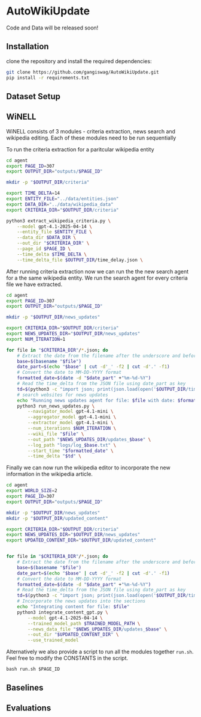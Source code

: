 # AutoWikiUpdate

Code and Data will be released soon!


## Installation
clone the repository and install the required dependencies:

```bash
git clone https://github.com/gangiswag/AutoWikiUpdate.git
pip install -r requirements.txt
```

## Dataset Setup



## WiNELL
WiNELL consists of 3 modules - criteria extraction, news search and wikipedia editing. Each of these modules need to be run sequentially

To run the criteria extraction for a paritcular wikipedia entity
```bash
cd agent
export PAGE_ID=307
export OUTPUT_DIR="outputs/$PAGE_ID"

mkdir -p "$OUTPUT_DIR/criteria"

export TIME_DELTA=14
export ENTITY_FILE="../data/entities.json"
export DATA_DIR="../data/wikipedia_data"
export CRITERIA_DIR="$OUTPUT_DIR/criteria"

python3 extract_wikipedia_criteria.py \
    --model gpt-4.1-2025-04-14 \
    --entity_file $ENTITY_FILE \
    --data_dir $DATA_DIR \
    --out_dir "$CRITERIA_DIR" \
    --page_id $PAGE_ID \
    --time_delta $TIME_DELTA \
    --time_delta_file $OUTPUT_DIR/time_delay.json \
```

After running criteria extraction now we can run the the new search agent for a the same wikipedia entity. We run the search agent for every criteria file we have extracted.
```bash
cd agent
export PAGE_ID=307
export OUTPUT_DIR="outputs/$PAGE_ID"

mkdir -p "$OUTPUT_DIR/news_updates"

export CRITERIA_DIR="$OUTPUT_DIR/criteria"
export NEWS_UPDATES_DIR="$OUTPUT_DIR/news_updates"
export NUM_ITERATION=1

for file in "$CRITERIA_DIR"/*.json; do
    # Extract the date from the filename after the underscore and before .json
    base=$(basename "$file")
    date_part=$(echo "$base" | cut -d'_' -f2 | cut -d'.' -f1)
    # Convert the date to MM-DD-YYYY format
    formatted_date=$(date -d "$date_part" +"%m-%d-%Y")
    # Read the time_delta from the JSON file using date_part as key
    td=$(python3 -c "import json; print(json.load(open('$OUTPUT_DIR/time_delay.json'))['$date_part'])")
    # search websites for news updates
    echo "Running news updates agent for file: $file with date: $formatted_date and time delta: $td"
    python3 run_news_updates.py \
        --navigator_model gpt-4.1-mini \
        --aggregator_model gpt-4.1-mini \
        --extractor_model gpt-4.1-mini \
        --num_iterations $NUM_ITERATION \
        --wiki_file "$file" \
        --out_path "$NEWS_UPDATES_DIR/updates_$base" \
        --log_path "logs/log_$base.txt" \
        --start_time "$formatted_date" \
        --time_delta "$td" \
```

Finally we can now run the wikipedia editor to incorporate the new information in the wikipedia article.
```bash
cd agent
export WORLD_SIZE=2
export PAGE_ID=307
export OUTPUT_DIR="outputs/$PAGE_ID"

mkdir -p "$OUTPUT_DIR/news_updates"
mkdir -p "$OUTPUT_DIR/updated_content"

export CRITERIA_DIR="$OUTPUT_DIR/criteria"
export NEWS_UPDATES_DIR="$OUTPUT_DIR/news_updates"
export UPDATED_CONTENT_DIR="$OUTPUT_DIR/updated_content"


for file in "$CRITERIA_DIR"/*.json; do
    # Extract the date from the filename after the underscore and before .json
    base=$(basename "$file")
    date_part=$(echo "$base" | cut -d'_' -f2 | cut -d'.' -f1)
    # Convert the date to MM-DD-YYYY format
    formatted_date=$(date -d "$date_part" +"%m-%d-%Y")
    # Read the time_delta from the JSON file using date_part as key
    td=$(python3 -c "import json; print(json.load(open('$OUTPUT_DIR/time_delay.json'))['$date_part'])")
    # Incorporate the news updates into the sections
    echo "Integrating content for file: $file"
    python3 integrate_content_gpt.py \
        --model gpt-4.1-2025-04-14 \
        --trained_model_path $TRAINED_MODEL_PATH \
        --news_data_file "$NEWS_UPDATES_DIR/updates_$base" \
        --out_dir "$UPDATED_CONTENT_DIR" \
        --use_trained_model
```

Alternatively we also provide a script to run all the modules together `run.sh`. Feel free to modify the CONSTANTS in the script.

```
bash run.sh $PAGE_ID
```

## Baselines





## Evaluations




